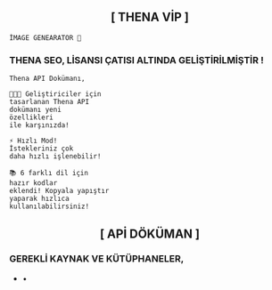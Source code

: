 <h2 align="center">[ THENA VİP ]</h2>

`İMAGE GENEARATOR 🌆`

### THENA SEO, LİSANSI ÇATISI ALTINDA GELİŞTİRİLMİŞTİR !
```
Thena API Dokümanı,

👩🏻‍💻 Geliştiriciler için
tasarlanan Thena API
dokümanı yeni
özellikleri
ile karşınızda!

⚡ Hızlı Mod!
İstekleriniz çok
daha hızlı işlenebilir!

📚 6 farklı dil için
hazır kodlar
eklendi! Kopyala yapıştır
yaparak hızlıca
kullanılabilirsiniz!
```

<h2 align="center">[ APİ DÖKÜMAN ]</h2>

### GEREKLİ KAYNAK VE KÜTÜPHANELER,

- • 
